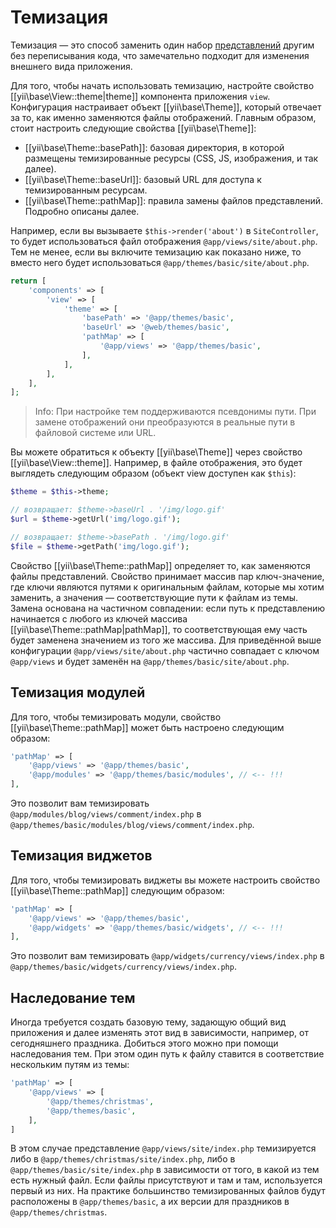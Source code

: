Темизация
=========

Темизация — это способ заменить один набор [представлений](structure-views.md) другим без переписывания кода, что
замечательно подходит для изменения внешнего вида приложения.

Для того, чтобы начать использовать темизацию, настройте свойство [[yii\base\View::theme|theme]] компонента
приложения `view`. Конфигурация настраивает объект [[yii\base\Theme]], который отвечает за то, как именно
заменяются файлы отображений. Главным образом, стоит настроить следующие свойства [[yii\base\Theme]]:

- [[yii\base\Theme::basePath]]: базовая директория, в которой размещены темизированные ресурсы (CSS, JS, изображения,
  и так далее).
- [[yii\base\Theme::baseUrl]]: базовый URL для доступа к темизированным ресурсам.
- [[yii\base\Theme::pathMap]]: правила замены файлов представлений. Подробно описаны далее.
 
Например, если вы вызываете `$this->render('about')` в `SiteController`, то будет использоваться файл отображения
`@app/views/site/about.php`. Тем не менее, если вы включите темизацию как показано ниже, то вместо него будет
использоваться `@app/themes/basic/site/about.php`. 

```php
return [
    'components' => [
        'view' => [
            'theme' => [
                'basePath' => '@app/themes/basic',
                'baseUrl' => '@web/themes/basic',
                'pathMap' => [
                    '@app/views' => '@app/themes/basic',
                ],
            ],
        ],
    ],
];
```

> Info: При настройке тем поддерживаются псевдонимы пути. При замене отображений они преобразуются в реальные
  пути в файловой системе или URL.

Вы можете обратиться к объекту [[yii\base\Theme]] через свойство [[yii\base\View::theme]]. Например,
в файле отображения, это будет выглядеть следующим образом (объект view доступен как `$this`):

```php
$theme = $this->theme;

// возвращает: $theme->baseUrl . '/img/logo.gif'
$url = $theme->getUrl('img/logo.gif');

// возвращает: $theme->basePath . '/img/logo.gif'
$file = $theme->getPath('img/logo.gif');
```

Свойство [[yii\base\Theme::pathMap]] определяет то, как заменяются файлы представлений. Свойство принимает массив пар 
ключ-значение, где ключи являются путями к оригинальным файлам, которые мы хотим заменить, а значения — соответствующие 
пути к файлам из темы. Замена основана на частичном совпадении: если путь к представлению начинается с любого из ключей 
массива [[yii\base\Theme::pathMap|pathMap]], то соответствующая ему часть будет заменена значением из того же массива.
Для приведённой выше конфигурации `@app/views/site/about.php` частично совпадает с ключом `@app/views` и будет
заменён на `@app/themes/basic/site/about.php`.


## Темизация модулей <span id="theming-modules"></span>

Для того, чтобы темизировать модули, свойство [[yii\base\Theme::pathMap]] может быть настроено следующим образом:

```php
'pathMap' => [
    '@app/views' => '@app/themes/basic',
    '@app/modules' => '@app/themes/basic/modules', // <-- !!!
],
```

Это позволит вам темизировать `@app/modules/blog/views/comment/index.php` в `@app/themes/basic/modules/blog/views/comment/index.php`.


## Темизация виджетов <span id="theming-widgets"></span>

Для того, чтобы темизировать виджеты вы можете настроить свойство [[yii\base\Theme::pathMap]] следующим образом:

```php
'pathMap' => [
    '@app/views' => '@app/themes/basic',
    '@app/widgets' => '@app/themes/basic/widgets', // <-- !!!
],
```

Это позволит вам темизировать `@app/widgets/currency/views/index.php` в `@app/themes/basic/widgets/currency/views/index.php`.


## Наследование тем <span id="theme-inheritance"></span>

Иногда требуется создать базовую тему, задающую общий вид приложения и далее изменять этот вид в зависимости, например,
от сегодняшнего праздника. Добиться этого можно при помощи наследования тем. При этом один путь к файлу ставится в 
соответствие нескольким путям из темы:

```php
'pathMap' => [
    '@app/views' => [
        '@app/themes/christmas',
        '@app/themes/basic',
    ],
]
```

В этом случае представление `@app/views/site/index.php` темизируется либо в `@app/themes/christmas/site/index.php`, 
либо в `@app/themes/basic/site/index.php` в зависимости от того, в какой из тем есть нужный файл. Если файлы присутствуют
и там и там, используется первый из них. На практике большинство темизированных файлов будут расположены
в `@app/themes/basic`, а их версии для праздников в `@app/themes/christmas`.
